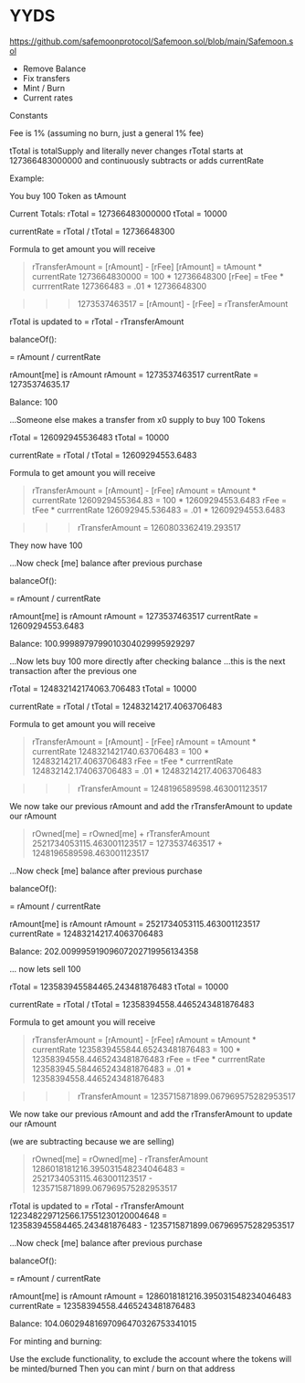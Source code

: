 # YYDS
https://github.com/safemoonprotocol/Safemoon.sol/blob/main/Safemoon.sol

- Remove Balance
- Fix transfers
- Mint / Burn
- Current rates 


Constants

Fee is 1% (assuming no burn, just a general 1% fee)

tTotal is totalSupply and literally never changes
rTotal starts at 127366483000000 and continuously subtracts or adds
currentRate

Example:

You buy 100 Token as tAmount

>>>

Current Totals:
rTotal = 127366483000000
tTotal = 10000

currentRate = rTotal / tTotal
= 12736648300

Formula to get amount you will receive
> rTransferAmount = [rAmount] - [rFee]
[rAmount] = tAmount * currentRate
> 1273664830000 = 100 * 12736648300
[rFee] = tFee * currrentRate
> 127366483 = .01 * 12736648300

>>> 1273537463517 = [rAmount] - [rFee] = rTransferAmount

rTotal is updated to = rTotal - rTransferAmount

balanceOf():

= rAmount / currentRate
>

rAmount[me] is rAmount
rAmount = 1273537463517
currentRate = 12735374635.17

Balance: 100

...Someone else makes a transfer from x0 supply to buy 100 Tokens

rTotal = 126092945536483
tTotal = 10000

currentRate = rTotal / tTotal
= 12609294553.6483

Formula to get amount you will receive
> rTransferAmount = [rAmount] - [rFee]
rAmount = tAmount * currentRate
> 1260929455364.83 = 100 * 12609294553.6483
rFee = tFee * currrentRate
> 126092945.536483 = .01 * 12609294553.6483

>>> rTransferAmount = 1260803362419.293517

They now have 100

...Now check [me] balance after previous purchase


balanceOf():

= rAmount / currentRate

rAmount[me] is rAmount
rAmount = 1273537463517
currentRate = 12609294553.6483

Balance: 100.9998979799010304029995929297


...Now lets buy 100 more directly after checking balance
...this is the next transaction after the previous one

rTotal = 124832142174063.706483
tTotal = 10000

currentRate = rTotal / tTotal
= 12483214217.4063706483

Formula to get amount you will receive
> rTransferAmount = [rAmount] - [rFee]
rAmount = tAmount * currentRate
> 1248321421740.63706483 = 100 * 12483214217.4063706483
rFee = tFee * currrentRate
> 124832142.174063706483 = .01 * 12483214217.4063706483

>>> rTransferAmount = 1248196589598.463001123517

We now take our previous rAmount and add the rTransferAmount to update our rAmount

> rOwned[me] = rOwned[me] + rTransferAmount
> 2521734053115.463001123517 = 1273537463517 + 1248196589598.463001123517

...Now check [me] balance after previous purchase


balanceOf():

= rAmount / currentRate

rAmount[me] is rAmount
rAmount = 2521734053115.463001123517
currentRate = 12483214217.4063706483

Balance: 202.00999591909607202719956134358


... now lets sell 100

rTotal = 123583945584465.243481876483
tTotal = 10000

currentRate = rTotal / tTotal
= 12358394558.4465243481876483

Formula to get amount you will receive
> rTransferAmount = [rAmount] - [rFee]
rAmount = tAmount * currentRate
> 1235839455844.65243481876483 = 100 * 12358394558.4465243481876483
rFee = tFee * currrentRate
> 123583945.584465243481876483 = .01 * 12358394558.4465243481876483

>>> rTransferAmount = 1235715871899.067969575282953517

We now take our previous rAmount and add the rTransferAmount to update our rAmount

(we are subtracting because we are selling)

> rOwned[me] = rOwned[me] - rTransferAmount
> 1286018181216.395031548234046483 = 2521734053115.463001123517 - 1235715871899.067969575282953517

rTotal is updated to = rTotal - rTransferAmount
122348229712566.17551230120004648 = 123583945584465.243481876483 - 1235715871899.067969575282953517

...Now check [me] balance after previous purchase

balanceOf():

= rAmount / currentRate

rAmount[me] is rAmount
rAmount = 1286018181216.395031548234046483
currentRate = 12358394558.4465243481876483

Balance: 104.06029481697096470326753341015

For minting and burning:

Use the exclude functionality, to exclude the account where the tokens will be minted/burned
Then you can mint / burn on that address
